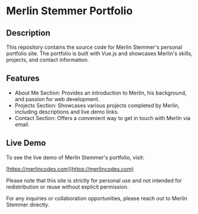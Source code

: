 # Merlin Stemmer Portfolio

## Description

This repository contains the source code for Merlin Stemmer's personal portfolio site. The portfolio is built with Vue.js and showcases Merlin's skills, projects, and contact information.

## Features

- About Me Section: Provides an introduction to Merlin, his background, and passion for web development.
- Projects Section: Showcases various projects completed by Merlin, including descriptions and live demo links.
- Contact Section: Offers a convenient way to get in touch with Merlin via email.

## Live Demo

To see the live demo of Merlin Stemmer's portfolio, visit:

[https://merlincodes.com](https://merlincodes.com)

Please note that this site is strictly for personal use and not intended for redistribution or reuse without explicit permission.

For any inquiries or collaboration opportunities, please reach out to Merlin Stemmer directly.
